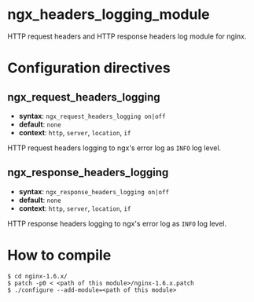 ngx_headers_logging_module
==========================

HTTP request headers and HTTP response headers log module for nginx.

Configuration directives
========================
ngx_request_headers_logging
---------------------------
* **syntax**: `ngx_request_headers_logging on|off`
* **default**: `none`
* **context**: `http`, `server`, `location`, `if`

HTTP request headers logging to ngx's error log as `INFO` log level.

ngx_response_headers_logging
---------------------------
* **syntax**: `ngx_response_headers_logging on|off`
* **default**: `none`
* **context**: `http`, `server`, `location`, `if`

HTTP response headers logging to ngx's error log as `INFO` log level.

How to compile
==============

	$ cd nginx-1.6.x/
	$ patch -p0 < <path of this module>/nginx-1.6.x.patch
	$ ./configure --add-module=<path of this module> 

